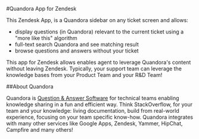 #Quandora App for Zendesk

This Zendesk App, is a Quandora sidebar on any ticket screen and allows:
- display questions (in Quandora) relevant to the current ticket using a "more like this" algorithm
- full-text search Quandora and see matching result
- browse questions and answers without your ticket

This app for Zendesk allows enables agent to leverage Quandora's content without leaving Zendesk. Typically, your support team can leverage the knowledge bases from your Product Team and your R&D Team!

##About Quandora

Quandora is [Question & Answer Software][quandora] for technical teams enabling knowledge sharing in a fun and efficient way. Think StackOverflow, for your team and your knowledge: living documentation, build from real-world experience, focusing on your team specific know-how.
Quandora integrates with many other services like Google Apps, Zendesk, Yammer, HipChat, Campfire and many others!

[quandora]: http://www.quandora.com